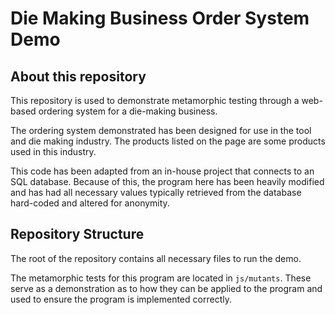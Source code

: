 # Die Making Business Order System Demo

## About this repository

This repository is used to demonstrate metamorphic testing through a web-based ordering system for a die-making business.

The ordering system demonstrated has been designed for use in the tool and die making industry. The products listed on the page are some products used in this industry.

This code has been adapted from an in-house project that connects to an SQL database. Because of this, the program here has been heavily modified and has had all necessary values typically retrieved from the database hard-coded and altered for anonymity.

## Repository Structure

The root of the repository contains all necessary files to run the demo.

The metamorphic tests for this program are located in `js/mutants`. These serve as a demonstration as to how they can be applied to the program and used to ensure the program is implemented correctly.
